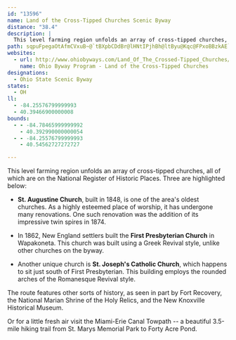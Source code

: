 ```yaml
---
id: "13596"
name: Land of the Cross-Tipped Churches Scenic Byway
distance: "38.4"
description: |
  This level farming region unfolds an array of cross-tipped churches, all of which are on the National Registry of Historical Places.
path: sqpuFpegaOtAfmCVxuB~@`tBXpbCDdBr@lHNtIPjhBh@ltByu@Kqc@FPxoBBzkAE`tDD|iBHhM?`U_@rdB?ldBQ|bCl@tnF?riBHzLr@zLVzJ\dfBHxkBShFYvBYxAaAxCuq@vxAeEtHuClEc@lA[rAGryA_Rd^i@xAq@~CO`BMhDLxlBCts@DxOAbr@WhPVxuEGpfDNnE\xCd@rCl@xB~BdGzIdSlCrFhEdIvJvPrBfBzIdGb@d@Nd@sD~^x@tMO`Hi@bSkLk@_@dDw@xB{@zAyHdLuBnCm@j@qAr@qBPsvDW{sAm@u}CJwi@Hm}AGqjAb@qb@?_qBgA
websites:
  - url: http://www.ohiobyways.com/Land_Of_The_Crossed-Tipped_Churches/CrossTippedChurches.htm
    name: Ohio Byway Program - Land of the Cross-Tipped Churches
designations:
  - Ohio State Scenic Byway
states:
  - OH
ll:
  - -84.25576799999993
  - 40.39466900000008
bounds:
  - - -84.78465999999992
    - 40.392990000000054
  - - -84.25576799999993
    - 40.54562727272727

---
```


This level farming region unfolds an array of cross-tipped churches, all of which are on the National Register of Historic Places. Three are highlighted below:

* __St. Augustine Church__, built in 1848, is one of the area's oldest churches. As a highly esteemed place of worship, it has undergone many renovations. One such renovation was the addition of its impressive twin spires in 1874.

* In 1862, New England settlers built the __First Presbyterian Church__ in Wapakoneta. This church was built using a Greek Revival style, unlike other churches on the byway.

* Another unique church is __St. Joseph's Catholic Church__, which happens to sit just south of First Presbyterian. This building employs the rounded arches of the Romanesque Revival style.

The route features other sorts of history, as seen in part by Fort Recovery, the National Marian Shrine of the Holy Relics, and the New Knoxville Historical Museum.

Or for a little fresh air visit the Miami-Erie Canal Towpath -- a beautiful 3.5-mile hiking trail from St. Marys Memorial Park to Forty Acre Pond.
